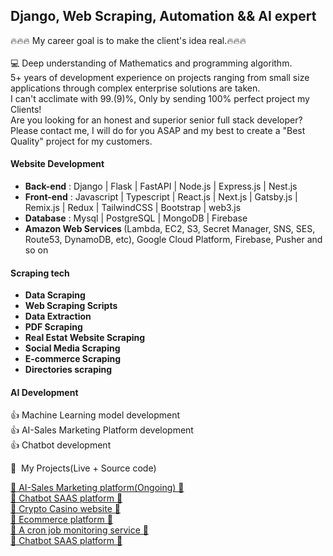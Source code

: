 
## Django, Web Scraping, Automation && AI expert

🔥🔥🔥 My career goal is to make the client's idea real.🔥🔥🔥 <br><br>
💻 Deep understanding of Mathematics and programming algorithm.<br>
5+ years of development experience on projects ranging from small size applications through complex enterprise solutions are taken.<br>
I can't acclimate with 99.(9)%, Only by sending 100% perfect project my Clients!<br>
Are you looking for an honest and superior senior full stack developer?<br>
Please contact me, I will do for you ASAP and my best to create a "Best Quality" project for my customers.
</p>


#### Website Development
- <b>Back-end</b> : Django | Flask | FastAPI | Node.js | Express.js | Nest.js
- <b>Front-end</b> : Javascript | Typescript | React.js | Next.js | Gatsby.js | Remix.js | Redux | TailwindCSS | Bootstrap | web3.js 
- <b>Database</b> : Mysql | PostgreSQL | MongoDB | Firebase
- <b>Amazon Web Services </b> (Lambda, EC2, S3, Secret Manager, SNS, SES, Route53, DynamoDB, etc), Google Cloud Platform, Firebase, Pusher and so on
#### Scraping tech
- <b>Data Scraping</b>
- <b>Web Scraping Scripts</b>
- <b>Data Extraction</b>
- <b>PDF Scraping</b>
- <b>Real Estat Website Scraping</b>
- <b>Social Media Scraping</b>
- <b>E-commerce Scraping</b>
- <b>Directories scraping</b>

#### AI Development

👍 Machine Learning model development <br>
👍 AI-Sales Marketing Platform development<br>
👍 Chatbot development<br>




<p>
🔱 &nbsp;My Projects(Live + Source code) &nbsp;
</p>

<div>

 <a href="#">🌟 AI-Sales Marketing platform(Ongoing) 🌟</a><br> 
 <a href="https://presbot.com">🌟 Chatbot SAAS platform 🌟</a><br> 
 <a href="https://kira222.com">🌟 Crypto Casino website 🌟</a> <br>
 <a href="https://saleor.io">🌟 Ecommerce platform 🌟</a><br>
 <a href="https://healthchecks.io">🌟 A cron job monitoring service 🌟</a><br>
 <a href="https://presbot.com">🌟 Chatbot SAAS platform 🌟</a><br>

 

</div>
